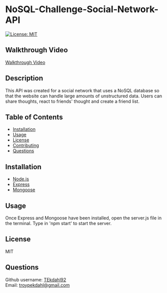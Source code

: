 # NoSQL-Challenge-Social-Network-API
[![License: MIT](https://img.shields.io/badge/License-MIT-yellow.svg)](https://opensource.org/licenses/MIT)

## Walkthrough Video
[Walkthrough Video]()

## Description
This API was created for a social network that uses a NoSQL database so that the website can handle large amounts of unstructured data. Users can share thoughts, react to friends' thought and create a friend list.

## Table of Contents
- [Installation](#Installation)  
- [Usage](#Usage)
- [License](#License)
- [Contributing](#Contributing)
- [Questions](#Questions)

## Installation
- [Node.js](https://nodejs.org/en/)
- [Express](https://www.npmjs.com/package/express)
- [Mongoose](https://www.npmjs.com/package/mongoose)


## Usage
Once Express and Mongoose have been installed, open the server.js file in the terminal. Type in 'npm start' to start the server. 



## License
MIT


## Questions
Github username: [TEkdahl92](https://github.com/TEkdahl92) <br>
Email: troypekdahl@gmail.com
